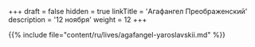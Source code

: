 +++
draft = false
hidden = true
linkTitle = 'Агафангел Преображенский'
description = '12 ноября'
weight = 12
+++

{{% include file="content/ru/lives/agafangel-yaroslavskii.md" %}}
